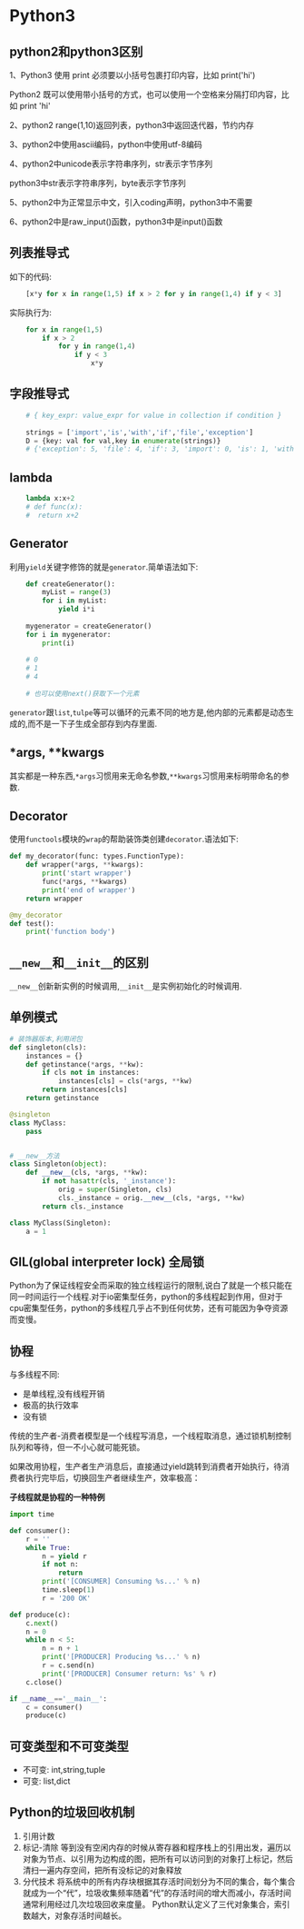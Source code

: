 # Python3

## **python2和python3区别**

1、Python3 使用 print 必须要以小括号包裹打印内容，比如 print('hi')

Python2 既可以使用带小括号的方式，也可以使用一个空格来分隔打印内容，比 如 print 'hi'

2、python2 range(1,10)返回列表，python3中返回迭代器，节约内存

3、python2中使用ascii编码，python中使用utf-8编码

4、python2中unicode表示字符串序列，str表示字节序列

python3中str表示字符串序列，byte表示字节序列

5、python2中为正常显示中文，引入coding声明，python3中不需要

6、python2中是raw_input()函数，python3中是input()函数

## 列表推导式

如下的代码:
```python
    [x*y for x in range(1,5) if x > 2 for y in range(1,4) if y < 3]
```
实际执行为:
```python
    for x in range(1,5)
        if x > 2
            for y in range(1,4)
                if y < 3
                    x*y
```
## 字段推导式
```python
    # { key_expr: value_expr for value in collection if condition }
    
    strings = ['import','is','with','if','file','exception']
    D = {key: val for val,key in enumerate(strings)}
    # {'exception': 5, 'file': 4, 'if': 3, 'import': 0, 'is': 1, 'with': 2}
```
## lambda
```python
    lambda x:x+2
    # def func(x):
    #  return x+2
```
## Generator
利用`yield`关键字修饰的就是`generator`.简单语法如下:
```python
    def createGenerator():
    	myList = range(3)
    	for i in myList:
    		yield i*i
    
    mygenerator = createGenerator()
    for i in mygenerator:
    	print(i)
    
    # 0
    # 1
    # 4
    
    # 也可以使用next()获取下一个元素
```

`generator`跟`list`,`tulpe`等可以循环的元素不同的地方是,他内部的元素都是动态生成的,而不是一下子生成全部存到内存里面.

## *args, **kwargs

其实都是一种东西,`*args`习惯用来无命名参数,`**kwargs`习惯用来标明带命名的参数.
 
## Decorator

使用`functools`模块的`wrap`的帮助装饰类创建`decorator`.语法如下:

```python
def my_decorator(func: types.FunctionType):
    def wrapper(*args, **kwargs):
        print('start wrapper')
        func(*args, **kwargs)
        print('end of wrapper')
    return wrapper

@my_decorator
def test():
    print('function body')
```

## `__new__`和`__init__`的区别

`__new__`创新新实例的时候调用,`__init__`是实例初始化的时候调用.


## 单例模式

```python
# 装饰器版本,利用闭包
def singleton(cls):
    instances = {}
    def getinstance(*args, **kw):
        if cls not in instances:
            instances[cls] = cls(*args, **kw)
        return instances[cls]
    return getinstance

@singleton
class MyClass:
    pass


# __new__方法
class Singleton(object):
    def __new__(cls, *args, **kw):
        if not hasattr(cls, '_instance'):
            orig = super(Singleton, cls)
            cls._instance = orig.__new__(cls, *args, **kw)
        return cls._instance

class MyClass(Singleton):
    a = 1
```

## GIL(global interpreter lock) 全局锁
Python为了保证线程安全而采取的独立线程运行的限制,说白了就是一个核只能在同一时间运行一个线程.对于io密集型任务，python的多线程起到作用，但对于cpu密集型任务，python的多线程几乎占不到任何优势，还有可能因为争夺资源而变慢。

## 协程

与多线程不同:
- 是单线程,没有线程开销
- 极高的执行效率
- 没有锁

传统的生产者-消费者模型是一个线程写消息，一个线程取消息，通过锁机制控制队列和等待，但一不小心就可能死锁。

如果改用协程，生产者生产消息后，直接通过yield跳转到消费者开始执行，待消费者执行完毕后，切换回生产者继续生产，效率极高：

**子线程就是协程的一种特例**

```python
import time

def consumer():
    r = ''
    while True:
        n = yield r
        if not n:
            return
        print('[CONSUMER] Consuming %s...' % n)
        time.sleep(1)
        r = '200 OK'

def produce(c):
    c.next()
    n = 0
    while n < 5:
        n = n + 1
        print('[PRODUCER] Producing %s...' % n)
        r = c.send(n)
        print('[PRODUCER] Consumer return: %s' % r)
    c.close()

if __name__=='__main__':
    c = consumer()
    produce(c)
```

## 可变类型和不可变类型

- 不可变: int,string,tuple
- 可变: list,dict

## Python的垃圾回收机制

1. 引用计数
2. 标记-清除
   等到没有空闲内存的时候从寄存器和程序栈上的引用出发，遍历以对象为节点、以引用为边构成的图，把所有可以访问到的对象打上标记，然后清扫一遍内存空间，把所有没标记的对象释放
3. 分代技术
   将系统中的所有内存块根据其存活时间划分为不同的集合，每个集合就成为一个“代”，垃圾收集频率随着“代”的存活时间的增大而减小，存活时间通常利用经过几次垃圾回收来度量。
   Python默认定义了三代对象集合，索引数越大，对象存活时间越长。